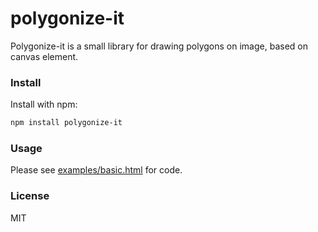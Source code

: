 # polygonize-it

Polygonize-it is a small library for drawing polygons on image, based on canvas element.

### Install

Install with npm:

```bash
npm install polygonize-it
```

### Usage

Please see [examples/basic.html](./examples/basic.html) for code.

### License
MIT